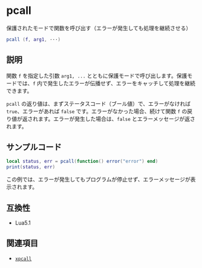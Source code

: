 # pcall

保護されたモードで関数を呼び出す（エラーが発生しても処理を継続させる）

```lua
pcall (f, arg1, ···)
```

## 説明

関数 `f` を指定した引数 `arg1, ...` とともに保護モードで呼び出します。保護モードでは、`f` 内で発生したエラーが伝播せず、エラーをキャッチして処理を継続できます。

`pcall` の返り値は、まずステータスコード（ブール値）で、エラーがなければ `true`、エラーがあれば `false` です。エラーがなかった場合、続けて関数 `f` の戻り値が返されます。エラーが発生した場合は、`false` とエラーメッセージが返されます。

## サンプルコード

```lua
local status, err = pcall(function() error("error") end)
print(status, err)
```

この例では、エラーが発生してもプログラムが停止せず、エラーメッセージが表示されます。

## 互換性

- Lua5.1

## 関連項目

- [`xpcall`](xpcall.md)
